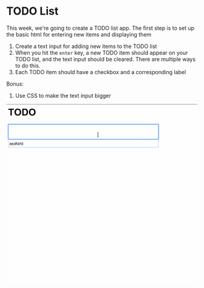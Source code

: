 # TODO List

This week, we're going to create a TODO list app. The first step is to set up the basic html for entering new items and displaying them

1. Create a text input for adding new items to the TODO list
2. When you hit the `enter` key, a new TODO item should appear on your TODO list, and the text input should be cleared. There are multiple ways to do this.
3. Each TODO item should have a checkbox and a corresponding label

Bonus:
1. Use CSS to make the text input bigger

![TODO Demo](images/todo-demo.gif)
